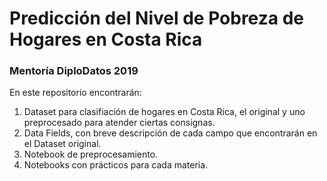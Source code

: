 # Predicción del Nivel de Pobreza de Hogares en Costa Rica
### Mentoría DiploDatos 2019

En este repositorio encontrarán:

1. Dataset para clasifiación de hogares en Costa Rica, el original y uno preprocesado para atender ciertas consignas.
2. Data Fields, con breve descripción de cada campo que encontrarán en el Dataset original.
3. Notebook de preprocesamiento.
4. Notebooks con prácticos para cada materia.
